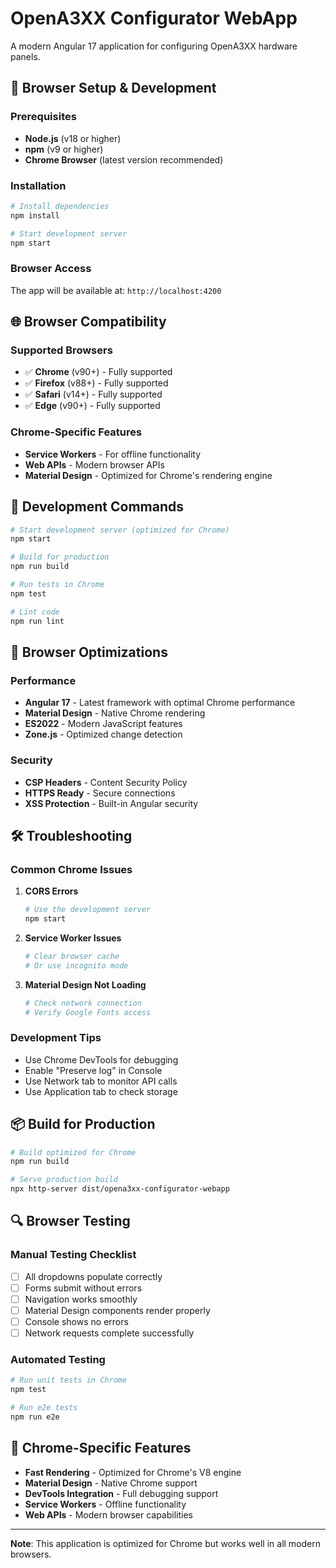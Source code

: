# OpenA3XX Configurator WebApp

A modern Angular 17 application for configuring OpenA3XX hardware panels.

## 🚀 Browser Setup & Development

### Prerequisites
- **Node.js** (v18 or higher)
- **npm** (v9 or higher)
- **Chrome Browser** (latest version recommended)

### Installation
```bash
# Install dependencies
npm install

# Start development server
npm start
```

### Browser Access
The app will be available at: `http://localhost:4200`

## 🌐 Browser Compatibility

### Supported Browsers
- ✅ **Chrome** (v90+) - Fully supported
- ✅ **Firefox** (v88+) - Fully supported  
- ✅ **Safari** (v14+) - Fully supported
- ✅ **Edge** (v90+) - Fully supported

### Chrome-Specific Features
- **Service Workers** - For offline functionality
- **Web APIs** - Modern browser APIs
- **Material Design** - Optimized for Chrome's rendering engine

## 🔧 Development Commands

```bash
# Start development server (optimized for Chrome)
npm start

# Build for production
npm run build

# Run tests in Chrome
npm test

# Lint code
npm run lint
```

## 📱 Browser Optimizations

### Performance
- **Angular 17** - Latest framework with optimal Chrome performance
- **Material Design** - Native Chrome rendering
- **ES2022** - Modern JavaScript features
- **Zone.js** - Optimized change detection

### Security
- **CSP Headers** - Content Security Policy
- **HTTPS Ready** - Secure connections
- **XSS Protection** - Built-in Angular security

## 🛠️ Troubleshooting

### Common Chrome Issues

1. **CORS Errors**
   ```bash
   # Use the development server
   npm start
   ```

2. **Service Worker Issues**
   ```bash
   # Clear browser cache
   # Or use incognito mode
   ```

3. **Material Design Not Loading**
   ```bash
   # Check network connection
   # Verify Google Fonts access
   ```

### Development Tips
- Use Chrome DevTools for debugging
- Enable "Preserve log" in Console
- Use Network tab to monitor API calls
- Use Application tab to check storage

## 📦 Build for Production

```bash
# Build optimized for Chrome
npm run build

# Serve production build
npx http-server dist/opena3xx-configurator-webapp
```

## 🔍 Browser Testing

### Manual Testing Checklist
- [ ] All dropdowns populate correctly
- [ ] Forms submit without errors
- [ ] Navigation works smoothly
- [ ] Material Design components render properly
- [ ] Console shows no errors
- [ ] Network requests complete successfully

### Automated Testing
```bash
# Run unit tests in Chrome
npm test

# Run e2e tests
npm run e2e
```

## 🌟 Chrome-Specific Features

- **Fast Rendering** - Optimized for Chrome's V8 engine
- **Material Design** - Native Chrome support
- **DevTools Integration** - Full debugging support
- **Service Workers** - Offline functionality
- **Web APIs** - Modern browser capabilities

---

**Note**: This application is optimized for Chrome but works well in all modern browsers.
